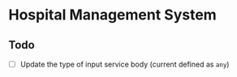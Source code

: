 # Hospital Management System

## Todo

- [ ] Update the type of input service body (current defined as `any`)

